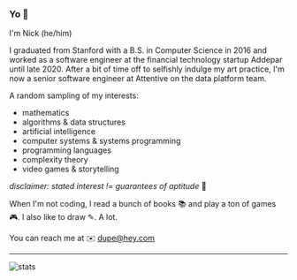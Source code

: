### Yo 👋

<!--
**njdup/njdup** is a ✨ _special_ ✨ repository because its `README.md` (this file) appears on your GitHub profile.

Here are some ideas to get you started:

- 🔭 I’m currently working on ...
- 🌱 I’m currently learning ...
- 👯 I’m looking to collaborate on ...
- 🤔 I’m looking for help with ...
- 💬 Ask me about ...
- 📫 How to reach me: ...
- 😄 Pronouns: ...
- ⚡ Fun fact: ...
-->


I'm Nick (he/him)

I graduated from Stanford with a B.S. in Computer Science in 2016 and worked as a software engineer at the financial technology startup Addepar until late 2020. After a bit of time off to selfishly indulge my art practice, I'm now a senior software engineer at Attentive on the data platform team.

A random sampling of my interests:

- mathematics
- algorithms & data structures
- artificial intelligence
- computer systems & systems programming
- programming languages
- complexity theory
- video games & storytelling

_disclaimer: stated interest != guarantees of aptitude_ 🤭 

When I'm not coding, I read a bunch of books 📚 and play a ton of games 🎮. I also like to draw ✎. A lot.

You can reach me at ✉️ [dupe@hey.com](mailto:dupe@hey.com)

--- 

![stats](https://github-readme-stats.vercel.app/api?username=njdup&theme=tokyonight&show_icons=true&count_private=true)
